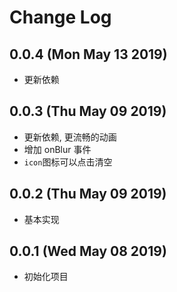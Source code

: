 # Change Log

## 0.0.4 (Mon May 13 2019)

-   更新依赖

## 0.0.3 (Thu May 09 2019)

-   更新依赖, 更流畅的动画
-   增加 onBlur 事件
-   `icon`图标可以点击清空

## 0.0.2 (Thu May 09 2019)

-   基本实现

## 0.0.1 (Wed May 08 2019)

-   初始化项目
